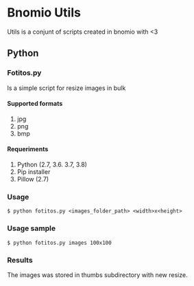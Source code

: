 # Bnomio Utils
Utils is a conjunt of scripts created in bnomio with <3


## Python

### Fotitos.py
Is a simple script for resize images in bulk 

#### Supported formats
1. jpg
2. png
3. bmp

#### Requeriments
1. Python (2.7, 3.6. 3.7, 3.8)
2. Pip installer
3. Pillow (2.7)

### Usage
```
$ python fotitos.py <images_folder_path> <width>x<height>

```

### Usage sample
```
$ python fotitos.py images 100x100

```

### Results
The images was stored in thumbs subdirectory with new resize.
